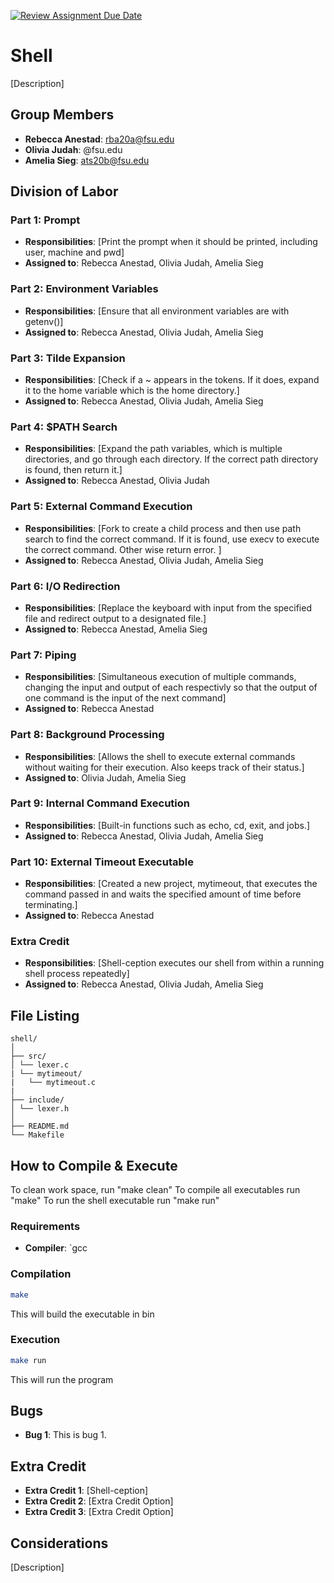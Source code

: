 [![Review Assignment Due Date](https://classroom.github.com/assets/deadline-readme-button-24ddc0f5d75046c5622901739e7c5dd533143b0c8e959d652212380cedb1ea36.svg)](https://classroom.github.com/a/wtw9xmrw)
# Shell

[Description]

## Group Members
- **Rebecca Anestad**: rba20a@fsu.edu
- **Olivia Judah**: @fsu.edu
- **Amelia Sieg**: ats20b@fsu.edu
## Division of Labor

### Part 1: Prompt
- **Responsibilities**: [Print the prompt when it should be printed, including user, machine and pwd]
- **Assigned to**: Rebecca Anestad, Olivia Judah, Amelia Sieg

### Part 2: Environment Variables
- **Responsibilities**: [Ensure that all environment variables are with getenv()]
- **Assigned to**: Rebecca Anestad, Olivia Judah, Amelia Sieg

### Part 3: Tilde Expansion
- **Responsibilities**: [Check if a ~ appears in the tokens. If it does, expand it to the home variable which is the home directory.]
- **Assigned to**: Rebecca Anestad, Olivia Judah, Amelia Sieg

### Part 4: $PATH Search
- **Responsibilities**: [Expand the path variables, which is multiple directories, and go through each directory. If the correct path directory is found, then return it.]
- **Assigned to**: Rebecca Anestad, Olivia Judah

### Part 5: External Command Execution
- **Responsibilities**: [Fork to create a child process and then use path search to find the correct command. If it is found, use execv to execute the correct command. Other wise return error. ]
- **Assigned to**: Rebecca Anestad, Olivia Judah, Amelia Sieg

### Part 6: I/O Redirection
- **Responsibilities**: [Replace the keyboard with input from the specified file and redirect output to a designated file.]
- **Assigned to**: Rebecca Anestad, Amelia Sieg

### Part 7: Piping
- **Responsibilities**: [Simultaneous execution of multiple commands, changing the input and output of each respectivly so that the output of one command is the input of the next command]
- **Assigned to**: Rebecca Anestad

### Part 8: Background Processing
- **Responsibilities**: [Allows the shell to execute external commands without waiting for their execution. Also keeps track of their status.]
- **Assigned to**: Olivia Judah, Amelia Sieg

### Part 9: Internal Command Execution
- **Responsibilities**: [Built-in functions such as echo, cd, exit, and jobs.]
- **Assigned to**: Rebecca Anestad, Olivia Judah, Amelia Sieg

### Part 10: External Timeout Executable
- **Responsibilities**: [Created a new project, mytimeout, that executes the command passed in and waits the specified amount of time before terminating.]
- **Assigned to**: Rebecca Anestad

### Extra Credit
- **Responsibilities**: [Shell-ception executes our shell from within a running shell process repeatedly]
- **Assigned to**: Rebecca Anestad, Olivia Judah, Amelia Sieg

## File Listing
```
shell/
│
├── src/
│ └── lexer.c
| └── mytimeout/
|   └── mytimeout.c
|
├── include/
│ └── lexer.h
│
├── README.md
└── Makefile
```
## How to Compile & Execute
To clean work space, run "make clean"
To compile all executables run "make" 
To run the shell executable run "make run"
### Requirements
- **Compiler**: `gcc

### Compilation
```bash
make
```
This will build the executable in bin
### Execution
```bash
make run
```
This will run the program

## Bugs
- **Bug 1**: This is bug 1.

## Extra Credit
- **Extra Credit 1**: [Shell-ception]
- **Extra Credit 2**: [Extra Credit Option]
- **Extra Credit 3**: [Extra Credit Option]

## Considerations
[Description]
